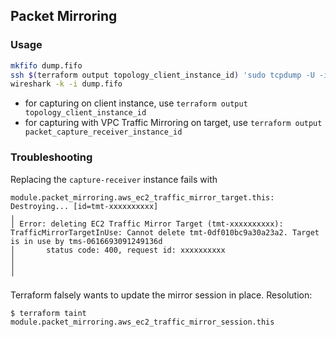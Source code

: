 ## Packet Mirroring

### Usage

```bash
mkfifo dump.fifo
ssh $(terraform output topology_client_instance_id) 'sudo tcpdump -U -i ens5 -w -' > dump.fifo &
wireshark -k -i dump.fifo
```

- for capturing on client instance, use `terraform output topology_client_instance_id`
- for capturing with VPC Traffic Mirroring on target, use `terraform output packet_capture_receiver_instance_id`
### Troubleshooting

Replacing the `capture-receiver` instance fails with

```
module.packet_mirroring.aws_ec2_traffic_mirror_target.this: Destroying... [id=tmt-xxxxxxxxxx]
╷
│ Error: deleting EC2 Traffic Mirror Target (tmt-xxxxxxxxxx): TrafficMirrorTargetInUse: Cannot delete tmt-0df010bc9a30a23a2. Target is in use by tms-0616693091249136d
│       status code: 400, request id: xxxxxxxxxx
│ 
│ 
╵

```

Terraform falsely wants to update the mirror session in place. Resolution:

```
$ terraform taint module.packet_mirroring.aws_ec2_traffic_mirror_session.this
```